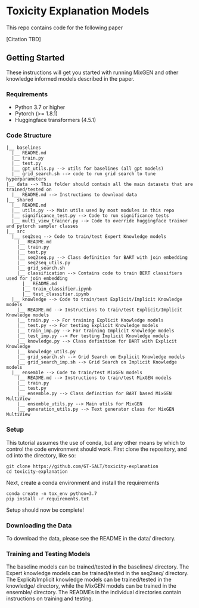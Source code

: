 # Toxicity Explanation Models

This repo contains code for the following paper

[Citation TBD]

## Getting Started

These instructions will get you started with running MixGEN and other knowledge informed models described in the paper.

### Requirements
* Python 3.7 or higher
* Pytorch (>= 1.8.1)
* Huggingface transformers (4.5.1)

### Code Structure
```
|__ baselines
  |__ README.md
  |__ train.py
  |__ test.py
  |__ gpt_utils.py --> utils for baselines (all gpt models)
  |__ grid_search.sh --> code to run grid search to tune hyperparameters
|__ data --> This folder should contain all the main datasets that are trained/tested on
  |__ README.md --> Instructions to download data
|__ shared
  |__ README.md
  |__ utils.py --> Main utils used by most modules in this repo
  |__ significance_test.py --> Code to run significance tests
  |__ multi_view_trainer.py --> Code to override huggingface trainer and pytorch sampler classes
|__ src
  |__ seq2seq --> Code to train/test Expert Knowledge models
    |__ README.md
    |__ train.py
    |__ test.py
    |__ seq2seq.py --> Class definition for BART with join embedding
    |__ seq2seq_utils.py
    |__ grid_search.sh
    |__ classification --> Contains code to train BERT classifiers used for join embedding
      |__ README.md
      |__ train_classifier.ipynb
      |__ test_classifier.ipynb
  |__ knowledge --> Code to train/test Explicit/Implicit Knowledge models
    |__ README.md --> Instructions to train/test Explicit/Implicit Knowledge models
    |__ train.py --> For training Explicit Knowledge models
    |__ test.py --> For testing Explicit Knowledge models
    |__ train_imp.py --> For training Implicit Knowledge models
    |__ test_imp.py --> For testing Implicit Knowledge models
    |__ knowledge.py --> Class definition for BART with Explicit Knowledge
    |__ knowledge_utils.py
    |__ grid_search.sh --> Grid Search on Explicit Knowledge models
    |__ grid_search_imp.sh --> Grid Search on Implicit Knowledge models
  |__ ensemble --> Code to train/test MixGEN models
    |__ README.md --> Instructions to train/test MixGEN models
    |__ train.py
    |__ test.py
    |__ ensemble.py --> Class definition for BART based MixGEN MultiView
    |__ ensemble_utils.py --> Main utils for MixGEN
    |__ generation_utils.py --> Text generator class for MixGEN MultiView
```

### Setup
This tutorial assumes the use of conda, but any other means by which to control the code environment should work. First clone the repository, and cd into the directory, like so:

```
git clone https://github.com/GT-SALT/toxicity-explanation
cd toxicity-explanation
```

Next, create a conda environment and install the requirements

```
conda create -n tox_env python=3.7
pip install -r requirements.txt
```

Setup should now be complete!

### Downloading the Data
To download the data, please see the README in the data/ directory.

### Training and Testing Models
The baseline models can be trained/tested in the baselines/ directory. The Expert knowledge models can be trained/tested in the seq2seq/ directory. The Explicit/Implicit knowledge models can be trained/tested in the knowledge/ directory, while the MixGEN models can be trained in the ensemble/ directory. The READMEs in the individual directories contain instructions on training and testing.
